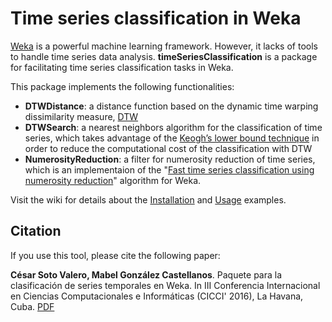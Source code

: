 # Time series classification in Weka

[Weka](https://www.cs.waikato.ac.nz/ml/weka) is a powerful machine learning framework. However, it lacks of tools to handle time series data analysis. **timeSeriesClassification** is a package for facilitating time series classification tasks in Weka. 

This package implements the following functionalities: 

- **DTWDistance**: a distance function based on the dynamic time warping dissimilarity measure, [DTW](https://en.wikipedia.org/wiki/Dynamic_time_warping) 
- **DTWSearch**: a nearest neighbors algorithm for the classification of time series, which takes advantage of the [Keogh’s lower bound technique](https://www.cs.ucr.edu/~eamonn/LB_Keogh.htm) in order to reduce the computational cost of the classification with DTW
- **NumerosityReduction**: a filter for numerosity reduction of time series, which is an implementaion of the "[Fast time series classification using numerosity reduction](https://dl.acm.org/doi/10.1145/1143844.1143974)" algorithm for Weka.


Visit the wiki for details about the [Installation](https://github.com/cesarsotovalero/timeSeriesClassification/wiki/Installation) and [Usage](https://github.com/cesarsotovalero/timeSeriesClassification/wiki/Usage) examples.

## Citation

If you use this tool, please cite the following paper:


**César Soto Valero, Mabel González Castellanos**. Paquete para la clasificación de series temporales en Weka. In III Conferencia Internacional en Ciencias Computacionales e Informáticas (CICCI' 2016), La Havana, Cuba. [PDF](https://www.researchgate.net/publication/290379731_Paquete_para_la_clasificacion_de_series_temporales_en_Weka)
